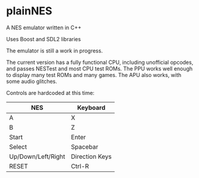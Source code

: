 # plainNES
A NES emulator written in C++

Uses Boost and SDL2 libraries

The emulator is still a work in progress.

The current version has a fully functional CPU, including unofficial opcodes, and passes NESTest and most CPU test ROMs. The PPU works well enough to display many test ROMs and many games. The APU also works, with some audio glitches.

Controls are hardcoded at this time:

| NES | Keyboard |
| --- | --- |
| A | X |
| B | Z |
| Start | Enter |
| Select | Spacebar |
| Up/Down/Left/Right | Direction Keys |
| RESET | Ctrl-R |
